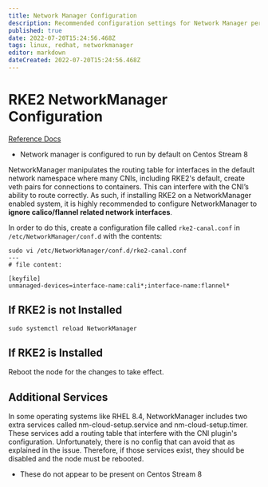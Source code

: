 ```yaml
---
title: Network Manager Configuration
description: Recommended configuration settings for Network Manager per the rke2 documentation. 
published: true
date: 2022-07-20T15:24:56.468Z
tags: linux, redhat, networkmanager
editor: markdown
dateCreated: 2022-07-20T15:24:56.468Z
---
```


# RKE2 NetworkManager Configuration

[Reference Docs](https://docs.rke2.io/known_issues/#networkmanager) 

- Network manager is configured to run by default on Centos Stream 8

NetworkManager manipulates the routing table for interfaces in the default network namespace where many CNIs, including RKE2's default, create veth pairs for connections to containers. This can interfere with the CNI’s ability to route correctly. As such, if installing RKE2 on a NetworkManager enabled system, it is highly recommended to configure NetworkManager to **ignore calico/flannel related network interfaces**. 

In order to do this, create a configuration file called `rke2-canal.conf` in `/etc/NetworkManager/conf.d` with the contents:

```
sudo vi /etc/NetworkManager/conf.d/rke2-canal.conf
---
# file content:

[keyfile]
unmanaged-devices=interface-name:cali*;interface-name:flannel*
```

## If RKE2 is not Installed

```
sudo systemctl reload NetworkManager
```

## If RKE2 is Installed

Reboot the node for the changes to take effect. 

## Additional Services

In some operating systems like RHEL 8.4, NetworkManager includes two extra services called nm-cloud-setup.service and nm-cloud-setup.timer. These services add a routing table that interfere with the CNI plugin's configuration. Unfortunately, there is no config that can avoid that as explained in the issue. Therefore, if those services exist, they should be disabled and the node must be rebooted.

- These do not appear to be present on Centos Stream 8

